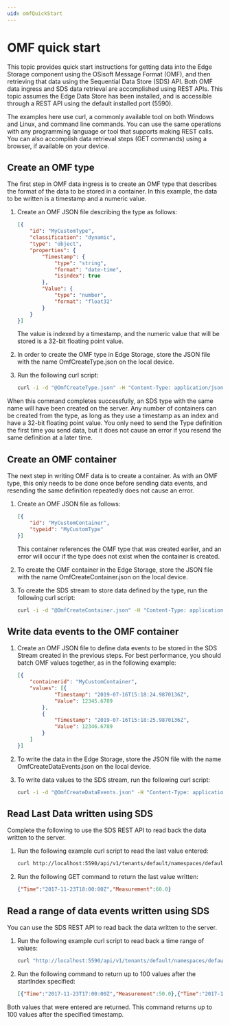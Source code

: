 ```yaml
---
uid: omfQuickStart
---
```


# OMF quick start

This topic provides quick start instructions for getting data into the Edge Storage component using the OSisoft Message Format (OMF), and then retrieving that data using the Sequential Data Store (SDS) API. Both OMF data ingress and SDS data retrieval are accomplished using REST APIs. This topic assumes the Edge Data Store has been installed, and is accessible through a REST API using the default installed port (5590). 

The examples here use curl, a commonly available tool on both Windows and Linux, and command line commands. You can use the same operations with any programming language or tool that supports making REST calls. You can also accomplish data retrieval steps (GET commands) using a browser, if available on your device.

## Create an OMF type

The first step in OMF data ingress is to create an OMF type that describes the format of the data to be stored in a container. In this example, the data to be written is a timestamp and a numeric value.

1. Create an OMF JSON file describing the type as follows:


   ```json
   [{
       "id": "MyCustomType",
       "classification": "dynamic",
       "type": "object",
       "properties": {
           "Timestamp": {
               "type": "string",
               "format": "date-time",
               "isindex": true
           },
           "Value": {
               "type": "number",
               "format": "float32"
           }
       }
   }]
   ```

   The value is indexed by a timestamp, and the numeric value that will be stored is a 32-bit floating point value.

2. In order to create the OMF type in Edge Storage, store the JSON file with the name OmfCreateType.json on the local device.
3. Run the following curl script:


   ```bash
   curl -i -d "@OmfCreateType.json" -H "Content-Type: application/json" -H "producertoken: x " -H "omfversion: 1.1" -H "action: create" -H "messageformat: json" -H "messagetype: type" -X POST http://localhost:5590/api/v1/tenants/default/namespaces/default/omf/
   ```

When this command completes successfully, an SDS type with the same name will have been created on the server. Any number of containers can be created from the type, as long as they use a timestamp as an index and have a 32-bit floating point value. You only need to send the Type definition the first time you send data, but it does not cause an error if you resend the same definition at a later time.

## Create an OMF container

The next step in writing OMF data is to create a container. As with an OMF type, this only needs to be done once before sending data events, and resending the same definition repeatedly does not cause an error.

1. Create an OMF JSON file as follows:

   ```json
   [{
       "id": "MyCustomContainer",
       "typeid": "MyCustomType"
   }]
   ```

   This container references the OMF type that was created earlier, and an error will occur if the type does not exist when the container is created. 

2. To create the OMF container in the Edge Storage, store the JSON file with the name OmfCreateContainer.json on the local device.
3. To create the SDS stream to store data defined by the type, run the following curl script:


   ```bash
   curl -i -d "@OmfCreateContainer.json" -H "Content-Type: application/json" -H "producertoken: x " -H "omfversion: 1.1" -H "action: create" -H "messageformat: json" -H "messagetype: container" -X POST http://localhost:5590/api/v1/tenants/default/namespaces/default/omf/
   ```

## Write data events to the OMF container

1. Create an OMF JSON file to define data events to be stored in the SDS Stream created in the previous steps. For best performance, you should batch OMF values together, as in the following example: 

   ```json
   [{
       "containerid": "MyCustomContainer",
       "values": [{
               "Timestamp": "2019-07-16T15:18:24.9870136Z",
               "Value": 12345.6789
           },
           {
               "Timestamp": "2019-07-16T15:18:25.9870136Z",
               "Value": 12346.6789
           }
       ]
   }]
   ```

2. To write the data in the Edge Storage, store the JSON file with the name OmfCreateDataEvents.json on the local device.
3. To write data values to the SDS stream, run the following curl script:

   ```bash
   curl -i -d "@OmfCreateDataEvents.json" -H "Content-Type: application/json" -H "producertoken: x " -H "omfversion: 1.1" -H "action: create" -H "messageformat: json" -H "messagetype: data" -X POST http://localhost:5590/api/v1/tenants/default/namespaces/default/omf/
   ```

## Read Last Data written using SDS

Complete the following to use the SDS REST API to read back the data written to the server. 

1. Run the following example curl script to read the last value entered:

   ```bash
   curl http://localhost:5590/api/v1/tenants/default/namespaces/default/streams/MyCustomContainer/Data/Last
   ```

2. Run the following GET command to return the last value written:

   ```json
   {"Time":"2017-11-23T18:00:00Z","Measurement":60.0}
   ```

## Read a range of data events written using SDS

You can use the SDS REST API to read back the data written to the server. 

1. Run the following example curl script to read back a time range of values:

   ```bash
   curl "http://localhost:5590/api/v1/tenants/default/namespaces/default/streams/MyCustomContainer/Data?startIndex=2017-07-08T13:00:00Z&count=100"
   ```

2. Run the following command to return up to 100 values after the startIndex specified:

   ```json
   [{"Time":"2017-11-23T17:00:00Z","Measurement":50.0},{"Time":"2017-11-23T18:00:00Z","Measurement":60.0}]
   ```

Both values that were entered are returned. This command returns up to 100 values after the specified timestamp.

